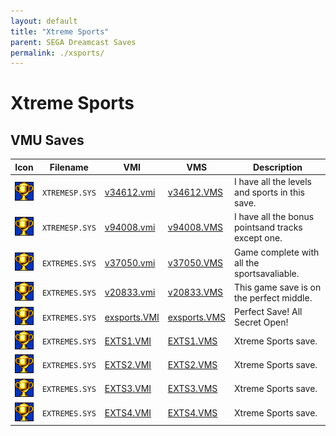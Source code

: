 ```yaml
---
layout: default
title: "Xtreme Sports"
parent: SEGA Dreamcast Saves
permalink: ./xsports/
---
```

# Xtreme Sports

## VMU Saves

| Icon | Filename | VMI | VMS | Description |
|------|----------|-----|-----|-------------|
| ![Xtreme Sports](../icons/XTREMESP.SYS.GIF) | `XTREMESP.SYS` | [v34612.vmi](v34612.vmi) | [v34612.VMS](v34612.VMS) | I have all the levels and sports in this save.  |
| ![Xtreme Sports](../icons/XTREMESP.SYS.GIF) | `XTREMESP.SYS` | [v94008.vmi](v94008.vmi) | [v94008.VMS](v94008.VMS) | I have  all the bonus pointsand tracks except one.   |
| ![Xtreme Sports](../icons/EXTREMES.SYS.GIF) | `EXTREMES.SYS` | [v37050.vmi](v37050.vmi) | [v37050.VMS](v37050.VMS) | Game complete with all the sportsavaliable.  |
| ![Xtreme Sports](../icons/EXTREMES.SYS.GIF) | `EXTREMES.SYS` | [v20833.vmi](v20833.vmi) | [v20833.VMS](v20833.VMS) | This game save is on the perfect middle.  |
| ![Xtreme Sports](../icons/EXTREMES.SYS.GIF) | `EXTREMES.SYS` | [exsports.VMI](exsports.VMI) | [exsports.VMS](exsports.VMS) | Perfect Save! All Secret Open! |
| ![Xtreme Sports](../icons/EXTREMES.SYS.GIF) | `EXTREMES.SYS` | [EXTS1.VMI](EXTS1.VMI) | [EXTS1.VMS](EXTS1.VMS) | Xtreme Sports save. |
| ![Xtreme Sports](../icons/EXTREMES.SYS.GIF) | `EXTREMES.SYS` | [EXTS2.VMI](EXTS2.VMI) | [EXTS2.VMS](EXTS2.VMS) | Xtreme Sports save. |
| ![Xtreme Sports](../icons/EXTREMES.SYS.GIF) | `EXTREMES.SYS` | [EXTS3.VMI](EXTS3.VMI) | [EXTS3.VMS](EXTS3.VMS) | Xtreme Sports save. |
| ![Xtreme Sports](../icons/EXTREMES.SYS.GIF) | `EXTREMES.SYS` | [EXTS4.VMI](EXTS4.VMI) | [EXTS4.VMS](EXTS4.VMS) | Xtreme Sports save. |
